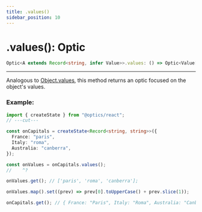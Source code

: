 ```yaml
---
title: .values()
sidebar_position: 10
---
```


# .values(): Optic

```ts
Optic<A extends Record<string, infer Value>>.values: () => Optic<Value[]>;
```

---

Analogous to [Object.values](https://developer.mozilla.org/docs/Web/JavaScript/Reference/Global_Objects/Object/values), this method returns an optic focused on the object's values.

### Example:

```ts twoslash
import { createState } from "@optics/react";
// ---cut---

const onCapitals = createState<Record<string, string>>({
  France: "paris",
  Italy: "roma",
  Australia: "canberra",
});

const onValues = onCapitals.values();
//    ^?

onValues.get(); // ['paris', 'roma', 'canberra'];

onValues.map().set((prev) => prev[0].toUpperCase() + prev.slice(1));

onCapitals.get(); // { France: "Paris", Italy: "Roma", Australia: "Canberra" }
```

